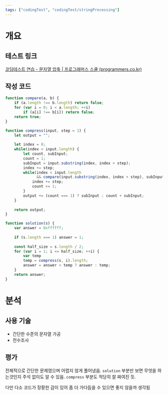 ```yaml
---
tags: ["codingTest", "codingTest/stringProcessing"]
---
```


# 개요
## 테스트 링크
[코딩테스트 연습 - 문자열 압축 | 프로그래머스 스쿨 (programmers.co.kr)](https://school.programmers.co.kr/learn/courses/30/lessons/60057)

## 작성 코드
```js
function compare(a, b) {
    if (a.length !== b.length) return false;
    for (var i = 0; i < a.length; ++i)
        if (a[i] !== b[i]) return false;
    return true;
}

function compress(input, step = 1) {
    let output = "";
    
    let index = 0;
    while(index < input.length) {
        let count, subInput;
        count = 1;
        subInput = input.substring(index, index + step);
        index += step;
        while(index < input.length 
              && compare(input.substring(index, index + step), subInput)) {
            index += step;
            count += 1;
        }
        output += (count === 1) ? subInput : count + subInput;
    }
    
    return output;
}

function solution(s) {
    var answer = 0xffffff;
    
    if (s.length === 1) answer = 1;
    
    const half_size = s.length / 2;
    for (var i = 1; i <= half_size; ++i) {
        var temp
        temp = compress(s, i).length;
        answer = answer < temp ? answer : temp;
    }
    return answer;
}
```

# 분석
## 사용 기술
- 간단한 수준의 문자열 가공
- 전수조사

## 평가
전체적으로 간단한 문제였으며 어렵지 않게 풀어냈음. `solution` 부분만 보면 무엇을 하는것인지 주석 없이도 알 수 있음. `compress` 부분도 적당히 잘 짜여진 듯.

다만 다소 코드가 장황한 감이 있어 좀 더 가다듬을 수 있으면 좋지 않을까 생각됨